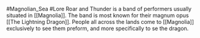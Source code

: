 #Magnolian_Sea #Lore 
Roar and Thunder is a band of performers usually situated in [[Magnolia]]. The band is most known for their magnum opus [[The Lightning Dragon]]. People all across the lands come to [[Magnolia]] exclusively to see them preform, and more specifically to se the dragon. 